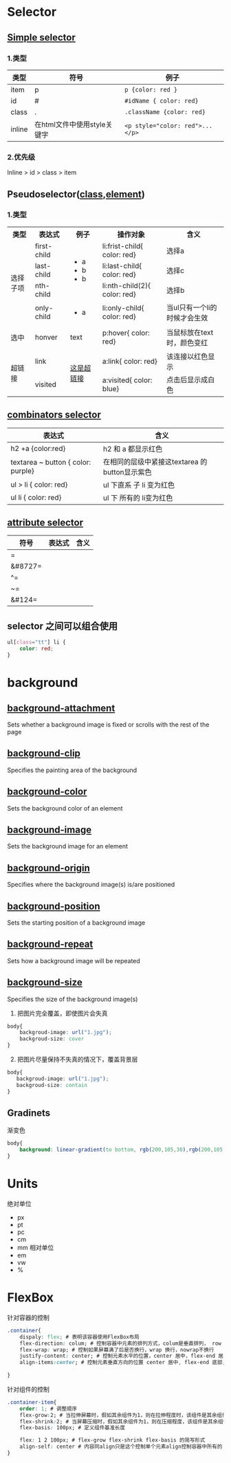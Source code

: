 # Selector

##  [Simple selector](https://www.w3schools.com/css/css_selectors.asp)
### 1.类型
|类型| 符号 | 例子 |
|-- | -- | -- |
| item | p | ```p {color: red }``` |
| id | # | ```#idName { color: red}``` |
| class |. | ```.className {color: red}``` |
| inline | 在html文件中使用style关键字  | ```<p style="color: red">...</p>```  |

### 2.优先级
Inline > id > class > item

## Pseudoselector([class](https://www.w3schools.com/css/css_pseudo_classes.asp),[element](https://www.w3schools.com/css/css_pseudo_elements.asp))
### 1.类型

<table >
	<tr>
			<th>类型</th><th>表达式</th><th>例子</th><th>操作对象</th><th>含义</th>
	</tr>
	<tr>
			<td rowspan="4">选择子项</td><td>first-child</td><td td rowspan="3"><ul><li>a</li><li>b</li><li>b</li></ul></td><td>li:frist-child{ color: red}</td><td>选择a</td>
	</tr>
	<tr>
			<td>last-child</td><td>li:last-child{ color: red}</td><td>选择c</td>
	</tr>
	<tr>
			<td>nth-child</td><td>li:nth-child(2){ color: red}</td><td>选择b</td>
	</tr>
	<tr>
			<td>only-child</td><td><ul><li>a</li></td><td>li:only-child{ color: red}</td><td>当ul只有一个li的时候才会生效</td>
	</tr>
	<tr>
			<td>选中</td><td>honver</td><td><p>text</p></td><td>p:hover{ color: red}</td><td>当鼠标放在text时，颜色变红</td>
	</tr>
	<tr>
			<td rowspan="2">超链接</td><td>link</td><td rowspan="2"><a href=".....">这是超链接</a></td><td>a:link{ color: red}</td><td>该连接以红色显示</td>
	</tr>
	<tr>
			<td>visited</td><td>a:visited{ color: blue}</td><td>点击后显示成白色</td>
	</tr>
</table>

##  [combinators selector](https://www.w3schools.com/css/css_combinators.asp)

|表达式| 含义 |
| -- | -- |
|h2 +a {color:red}| h2 和 a 都显示红色 |
|textarea ~ button { color: purple} | 在相同的层级中紧接这textarea 的button显示紫色|
|ul > li { color: red}| ul 下直系 子 li 变为红色 |
|ul li { color: red}| ul 下 所有的 li变为红色 |

## [attribute selector](https://www.w3schools.com/css/css_attribute_selectors.asp)
| 符号|  表达式 |  含义  |
|  -- |  -- |  -- |
|=||
| &#8727= | | |
| ^= | | |
| ~= | | |
| &#124=| | |

## selector 之间可以组合使用
```css
ul[class="tt"] li {
	color: red;
}
```

# background
## [background-attachment](https://www.w3schools.com/cssref/pr_background-attachment.asp)

Sets whether a background image is fixed or scrolls with the rest of the page

## [background-clip](https://www.w3schools.com/cssref/css3_pr_background-clip.asp)

Specifies the painting area of the background

## [background-color](https://www.w3schools.com/cssref/pr_background-color.asp)

Sets the background color of an element

## [background-image](https://www.w3schools.com/cssref/pr_background-image.asp)

Sets the background image for an element

## [background-origin](https://www.w3schools.com/cssref/css3_pr_background-origin.asp)

Specifies where the background image(s) is/are positioned

## [background-position](https://www.w3schools.com/cssref/pr_background-position.asp)

Sets the starting position of a background image

## [background-repeat](https://www.w3schools.com/cssref/pr_background-repeat.asp)

Sets how a background image will be repeated

## [background-size](https://www.w3schools.com/cssref/css3_pr_background-size.asp)

Specifies the size of the background image(s)
1. 把图片完全覆盖，即使图片会失真
```css
body{
	backgroud-image: url("1.jpg");
	backgroud-size: cover
}
```
2. 把图片尽量保持不失真的情况下，覆盖背景层
 ```css
body{
	backgroud-image: url("1.jpg");
	backgroud-size: contain
}
```
## Gradinets
渐变色
```css
body{
	background: linear-gradient(to bottom, rgb(200,105,30),rgb(200,105,31,0.4))
}
```

# Units
绝对单位
 - px
 - pt
 - pc
 - cm
 - mm
 相对单位
 - em
 - vw
 - %
# FlexBox
针对容器的控制
```css
.container{
	dispaly: flex; # 表明该容器使用FlexBox布局
	flex-direction: colum; # 控制容器中元素的排列方式，colum是垂直排列， row 是横向排列
	flex-wrap: wrap; # 控制如果屏幕满了后是否换行，wrap 换行，nowrap不换行
    justify-content: center; # 控制元素水平的位置，center 居中，flex-end 居后 ，flex-start 居前，space-between 元素间等分间隔, space-around 前，后，元素间等分间隔
	align-items:center; # 控制元素垂直方向的位置 center 居中, flex-end 底部, flex-start 顶格, baseline 如果元素高度不一致的，按高度剧中对齐
	
}
```
针对组件的控制

```css
.container-item{
	order: 1; # 调整顺序
    flex-grow:2; # 当拉伸屏幕时，假如其余组件为1，则在拉伸程度时，该组件是其余组件的2倍
	flex-shrink:2; # 当屏幕压缩时，假如其余组件为1，则在压缩程度，该组件是其余组件的2倍
	flex-basis: 100px; # 定义组件基准长度

	flex: 1 2 100px; # flex-grow flex-shrink flex-basis 的简写形式
	align-self: center # 内容同align只是这个控制单个元素align控制容器中所有的
}
```
